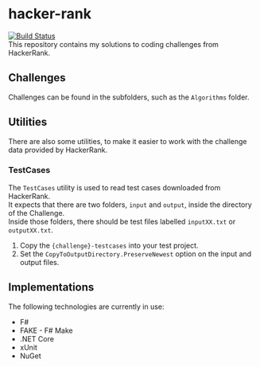 # hacker-rank
[![Build Status](https://tmorton.visualstudio.com/hacker-rank/_apis/build/status/hacker-rank-CI?branchName=master)](https://tmorton.visualstudio.com/hacker-rank/_build/latest?definitionId=1&branchName=master)\
This repository contains my solutions to coding challenges from HackerRank.

## Challenges
Challenges can be found in the subfolders, such as the `Algorithms` folder.

## Utilities
There are also some utilities, to make it easier to work with the challenge data provided by HackerRank.

### TestCases
The `TestCases` utility is used to read test cases downloaded from HackerRank.\
It expects that there are two folders, `input` and `output`, inside the directory of the Challenge.\
Inside those folders, there should be test files labelled `inputXX.txt` or `outputXX.txt`.

1. Copy the `{challenge}-testcases` into your test project.
1. Set the `CopyToOutputDirectory.PreserveNewest` option on the input and output files.

## Implementations
The following technologies are currently in use:
* F#
* FAKE - F# Make
* .NET Core
* xUnit
* NuGet